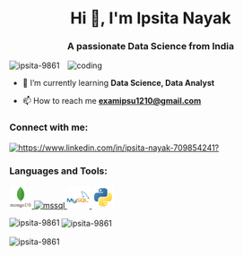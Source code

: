 <h1 align="center">Hi 👋, I'm Ipsita Nayak</h1>
<h3 align="center">A passionate Data Science from India</h3>

<img align="right" alt="coding" width="400" src="https://th.bing.com/th/id/OIP.HTfBchZ3-pDfDqVz1cKb7gHaE8?w=241&h=180&c=7&r=0&o=5&pid=1.7">

<p align="left"> <img src="https://komarev.com/ghpvc/?username=ipsita-9861&label=Profile%20views&color=0e75b6&style=flat" alt="ipsita-9861" /> </p>

- 🌱 I’m currently learning **Data Science, Data Analyst**

- 📫 How to reach me **examipsu1210@gmail.com**

<h3 align="left">Connect with me:</h3>
<p align="left">
<a href="https://linkedin.com/in/https://www.linkedin.com/in/ipsita-nayak-709854241?" target="blank"><img align="center" src="https://raw.githubusercontent.com/rahuldkjain/github-profile-readme-generator/master/src/images/icons/Social/linked-in-alt.svg" alt="https://www.linkedin.com/in/ipsita-nayak-709854241?" height="30" width="40" /></a>
</p>

<h3 align="left">Languages and Tools:</h3>
<p align="left"> <a href="https://www.mongodb.com/" target="_blank" rel="noreferrer"> <img src="https://raw.githubusercontent.com/devicons/devicon/master/icons/mongodb/mongodb-original-wordmark.svg" alt="mongodb" width="40" height="40"/> </a> <a href="https://www.microsoft.com/en-us/sql-server" target="_blank" rel="noreferrer"> <img src="https://www.svgrepo.com/show/303229/microsoft-sql-server-logo.svg" alt="mssql" width="40" height="40"/> </a> <a href="https://www.mysql.com/" target="_blank" rel="noreferrer"> <img src="https://raw.githubusercontent.com/devicons/devicon/master/icons/mysql/mysql-original-wordmark.svg" alt="mysql" width="40" height="40"/> </a> <a href="https://www.python.org" target="_blank" rel="noreferrer"> <img src="https://raw.githubusercontent.com/devicons/devicon/master/icons/python/python-original.svg" alt="python" width="40" height="40"/> </a> </p>

<p><img align="left" src="https://github-readme-stats.vercel.app/api/top-langs?username=ipsita-9861&show_icons=true&locale=en&layout=compact" alt="ipsita-9861" /></p>

<p>&nbsp;<img align="center" src="https://github-readme-stats.vercel.app/api?username=ipsita-9861&show_icons=true&locale=en" alt="ipsita-9861" /></p>

<p><img align="center" src="https://github-readme-streak-stats.herokuapp.com/?user=ipsita-9861&" alt="ipsita-9861" /></p>

